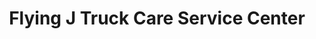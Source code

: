 ---
title: "Flying J Truck Care Service Center"
url: /texarkana/flying-j-truck-care-service-center/
shop: Autowerkstatt
---